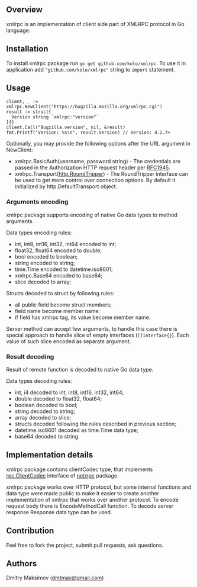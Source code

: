 ## Overview

xmlrpc is an implementation of client side part of XMLRPC protocol in Go language.

## Installation

To install xmlrpc package run `go get github.com/kolo/xmlrpc`. To use
it in application add `"github.com/kolo/xmlrpc"` string to `import`
statement.

## Usage

    client, _ := xmlrpc.NewClient("https://bugzilla.mozilla.org/xmlrpc.cgi")
    result := struct{
      Version string `xmlrpc:"version"`
    }{}
    client.Call("Bugzilla.version", nil, &result)
    fmt.Printf("Version: %s\n", result.Version) // Version: 4.2.7+


Optionally, you may provide the following options after the URL argument in NewClient:

* xmlrpc.BasicAuth(username, password string) - The credentials are passed in
the Authorization HTTP request header per
[RFC1945](https://tools.ietf.org/html/rfc1945#section-11.1).
* xmlrpc.Transport([http.RoundTripper](http://golang.org/pkg/net/http/#RoundTripper)) -
The RoundTripper interface can be used to get more control over connection
options. By default it initialized by http.DefaultTransport object.

### Arguments encoding

xmlrpc package supports encoding of native Go data types to method
arguments.

Data types encoding rules:

* int, int8, int16, int32, int64 encoded to int;
* float32, float64 encoded to double;
* bool encoded to boolean;
* string encoded to string;
* time.Time encoded to datetime.iso8601;
* xmlrpc.Base64 encoded to base64;
* slice decoded to array;

Structs decoded to struct by following rules:

* all public field become struct members;
* field name become member name;
* if field has xmlrpc tag, its value become member name.

Server method can accept few arguments, to handle this case there is
special approach to handle slice of empty interfaces (`[]interface{}`).
Each value of such slice encoded as separate argument.

### Result decoding

Result of remote function is decoded to native Go data type.

Data types decoding rules:

* int, i4 decoded to int, int8, int16, int32, int64;
* double decoded to float32, float64;
* boolean decoded to bool;
* string decoded to string;
* array decoded to slice;
* structs decoded following the rules described in previous section;
* datetime.iso8601 decoded as time.Time data type;
* base64 decoded to string.

## Implementation details

xmlrpc package contains clientCodec type, that implements
[rpc.ClientCodec](http://golang.org/pkg/net/rpc/#ClientCodec)
interface of [net/rpc](http://golang.org/pkg/net/rpc) package.

xmlrpc package works over HTTP protocol, but some internal functions
and data type were made public to make it easier to create another
implementation of xmlrpc that works over another protocol. To encode
request body there is EncodeMethodCall function. To decode server
response Response data type can be used.

## Contribution

Feel free to fork the project, submit pull requests, ask questions.

## Authors

Dmitry Maksimov (dmtmax@gmail.com)
